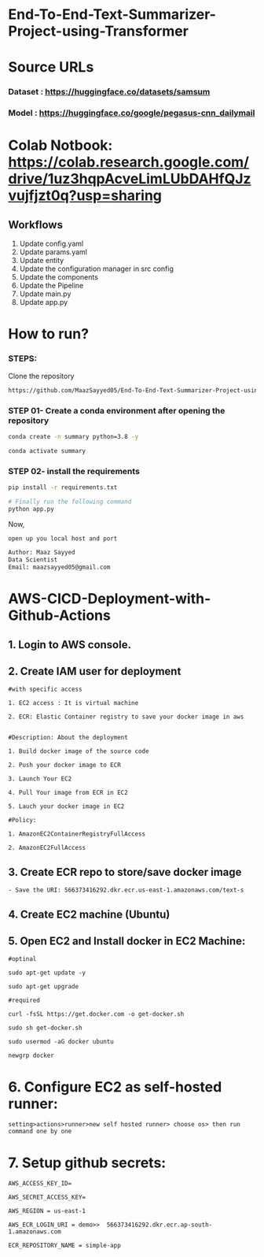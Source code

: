 # End-To-End-Text-Summarizer-Project-using-Transformer

# Source URLs
###  Dataset : https://huggingface.co/datasets/samsum
###  Model : https://huggingface.co/google/pegasus-cnn_dailymail

# Colab Notbook: https://colab.research.google.com/drive/1uz3hqpAcveLimLUbDAHfQJzvujfjzt0q?usp=sharing


## Workflows

1. Update config.yaml
2. Update params.yaml
3. Update entity
4. Update the  configuration manager in src config
5. Update the components
6. Update the Pipeline
7. Update main.py
8. Update app.py



# How to run?
### STEPS:

Clone the repository

```bash
https://github.com/MaazSayyed05/End-To-End-Text-Summarizer-Project-using-Transformers
```
### STEP 01- Create a conda environment after opening the repository

```bash
conda create -n summary python=3.8 -y
```

```bash
conda activate summary
```


### STEP 02- install the requirements
```bash
pip install -r requirements.txt
```


```bash
# Finally run the following command
python app.py
```

Now,
```bash
open up you local host and port
```


```bash
Author: Maaz Sayyed
Data Scientist
Email: maazsayyed05@gmail.com

```



# AWS-CICD-Deployment-with-Github-Actions

## 1. Login to AWS console.

## 2. Create IAM user for deployment

	#with specific access

	1. EC2 access : It is virtual machine

	2. ECR: Elastic Container registry to save your docker image in aws


	#Description: About the deployment

	1. Build docker image of the source code

	2. Push your docker image to ECR

	3. Launch Your EC2 

	4. Pull Your image from ECR in EC2

	5. Lauch your docker image in EC2

	#Policy:

	1. AmazonEC2ContainerRegistryFullAccess

	2. AmazonEC2FullAccess

	
## 3. Create ECR repo to store/save docker image
    - Save the URI: 566373416292.dkr.ecr.us-east-1.amazonaws.com/text-s

	
## 4. Create EC2 machine (Ubuntu) 

## 5. Open EC2 and Install docker in EC2 Machine:
	
	
	#optinal

	sudo apt-get update -y

	sudo apt-get upgrade
	
	#required

	curl -fsSL https://get.docker.com -o get-docker.sh

	sudo sh get-docker.sh

	sudo usermod -aG docker ubuntu

	newgrp docker
	
# 6. Configure EC2 as self-hosted runner:
    setting>actions>runner>new self hosted runner> choose os> then run command one by one


# 7. Setup github secrets:

    AWS_ACCESS_KEY_ID=

    AWS_SECRET_ACCESS_KEY=

    AWS_REGION = us-east-1

    AWS_ECR_LOGIN_URI = demo>>  566373416292.dkr.ecr.ap-south-1.amazonaws.com

    ECR_REPOSITORY_NAME = simple-app

